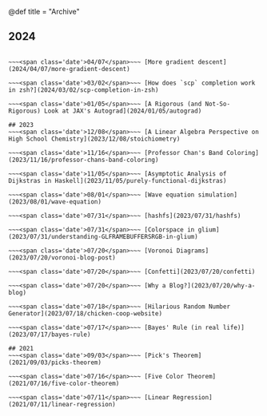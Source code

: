 @def title = "Archive"

## 2024
~~~<span class='date'>12/25</span>~~~ [Animating a list shuffle with the FLIP technique](2024/12/25/animating-list-shuffle-with-FLIP-technique)

~~~<span class='date'>04/07</span>~~~ [More gradient descent](2024/04/07/more-gradient-descent)

~~~<span class='date'>03/02</span>~~~ [How does `scp` completion work in zsh?](2024/03/02/scp-completion-in-zsh)

~~~<span class='date'>01/05</span>~~~ [A Rigorous (and Not-So-Rigorous) Look at JAX's Autograd](2024/01/05/autograd)

## 2023
~~~<span class='date'>12/08</span>~~~ [A Linear Algebra Perspective on High School Chemistry](2023/12/08/stoichiometry)

~~~<span class='date'>11/16</span>~~~ [Professor Chan's Band Coloring](2023/11/16/professor-chans-band-coloring)

~~~<span class='date'>11/05</span>~~~ [Asymptotic Analysis of Dijkstras in Haskell](2023/11/05/purely-functional-dijkstras)

~~~<span class='date'>08/01</span>~~~ [Wave equation simulation](2023/08/01/wave-equation)

~~~<span class='date'>07/31</span>~~~ [hashfs](2023/07/31/hashfs)

~~~<span class='date'>07/31</span>~~~ [Colorspace in glium](2023/07/31/understanding-GLFRAMEBUFFERSRGB-in-glium)

~~~<span class='date'>07/20</span>~~~ [Voronoi Diagrams](2023/07/20/voronoi-blog-post)

~~~<span class='date'>07/20</span>~~~ [Confetti](2023/07/20/confetti)

~~~<span class='date'>07/20</span>~~~ [Why a Blog?](2023/07/20/why-a-blog)

~~~<span class='date'>07/18</span>~~~ [Hilarious Random Number Generator](2023/07/18/chicken-coop-website)

~~~<span class='date'>07/17</span>~~~ [Bayes' Rule (in real life)](2023/07/17/bayes-rule)

## 2021
~~~<span class='date'>09/03</span>~~~ [Pick's Theorem](2021/09/03/picks-theorem)

~~~<span class='date'>07/16</span>~~~ [Five Color Theorem](2021/07/16/five-color-theorem)

~~~<span class='date'>07/11</span>~~~ [Linear Regression](2021/07/11/linear-regression)

